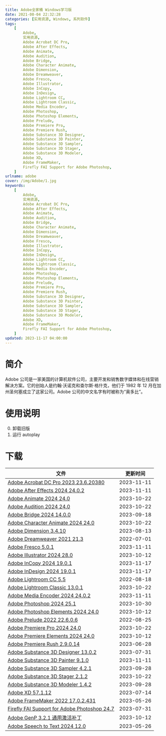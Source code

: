 ```yaml
---
title: Adobe全家桶 Windows学习版
date: 2021-08-04 22:32:28
categories: [实用资源, Windows, 系列软件]
tags:
    [
        Adobe,
        实用资源,
        Adobe Acrobat DC Pro,
        Adobe After Effects,
        Adobe Animate,
        Adobe Audition,
        Adobe Bridge,
        Adobe Character Animate,
        Adobe Dimension,
        Adobe Dreamweaver,
        Adobe Fresco,
        Adobe Illustrator,
        Adobe InCopy,
        Adobe InDesign,
        Adobe Lightroom CC,
        Adobe Lightroom Classic,
        Adobe Media Encoder,
        Adobe Photoshop,
        Adobe Photoshop Elements,
        Adobe Prelude,
        Adobe Premiere Pro,
        Adobe Premiere Rush,
        Adobe Substance 3D Designer,
        Adobe Substance 3D Painter,
        Adobe Substance 3D Sampler,
        Adobe Substance 3D Stager,
        Adobe Substance 3D Modeler,
        Adobe XD,
        Adobe FrameMaker,
        Firefly FAI Support for Adobe Photoshop,
    ]
urlname: adobe
cover: /img/Adobe/1.jpg
keywords:
    [
        Adobe,
        实用资源,
        Adobe Acrobat DC Pro,
        Adobe After Effects,
        Adobe Animate,
        Adobe Audition,
        Adobe Bridge,
        Adobe Character Animate,
        Adobe Dimension,
        Adobe Dreamweaver,
        Adobe Fresco,
        Adobe Illustrator,
        Adobe InCopy,
        Adobe InDesign,
        Adobe Lightroom CC,
        Adobe Lightroom Classic,
        Adobe Media Encoder,
        Adobe Photoshop,
        Adobe Photoshop Elements,
        Adobe Prelude,
        Adobe Premiere Pro,
        Adobe Premiere Rush,
        Adobe Substance 3D Designer,
        Adobe Substance 3D Painter,
        Adobe Substance 3D Sampler,
        Adobe Substance 3D Stager,
        Adobe Substance 3D Modeler,
        Adobe XD,
        Adobe FrameMaker,
        Firefly FAI Support for Adobe Photoshop,
    ]
updated: 2023-11-17 04:00:00
---
```


# 简介

Adobe 公司是一家美国的计算机软件公司，主要开发和销售数字媒体和在线营销解决方案。它的创始人是约翰·沃诺克和查尔斯·格什克，他们于 1982 年 12 月在加州圣何塞成立了这家公司。Adobe 公司的中文名字有时被称为“奥多比”。

# 使用说明

0. 卸载旧版
1. 运行 autoplay

# 下载

| 文件                                                                                                                   | 更新时间   |
| ---------------------------------------------------------------------------------------------------------------------- | ---------- |
| [Adobe Acrobat DC Pro 2023 23.6.20380](/download/index.html?f=Adobe-Acrobat-Pro-2023-v23.6.20380.iso)                  | 2023-11-11 |
| [Adobe After Effects 2024 24.0.2](/download/index.html?f=Adobe-After-Effects-2024-v24.0.2.iso)                         | 2023-11-11 |
| [Adobe Animate 2024 24.0](/download/index.html?f=Adobe-Animate-2024-v24.0.iso)                                         | 2023-10-22 |
| [Adobe Audition 2024 24.0](/download/index.html?f=Adobe-Audition-2024-v24.0.iso)                                       | 2023-10-22 |
| [Adobe Bridge 2024 14.0.0](/download/index.html?f=Adobe-Bridge-2024-v14.0.0.iso)                                       | 2023-09-18 |
| [Adobe Character Animate 2024 24.0](/download/index.html?f=Adobe-Character-Animator-2024-v24.0.iso)                    | 2023-10-22 |
| [Adobe Dimension 3.4.10](/download/index.html?f=Adobe-Dimension-v3.4.10.iso)                                           | 2023-08-13 |
| [Adobe Dreamweaver 2021 21.3](/download/index.html?f=Adobe-Dreamweaver_2021-21.3.7z)                                   | 2022-07-01 |
| [Adobe Fresco 5.0.1](/download/index.html?f=Adobe-Fresco-v5.0.1.iso)                                                   | 2023-11-11 |
| [Adobe Illustrator 2024 28.0](/download/index.html?f=Adobe-Illustrator-2024-v28.0.iso)                                 | 2023-10-12 |
| [Adobe InCopy 2024 19.0.1](/download/index.html?f=Adobe-InCopy-2024-v19.0.1.iso)                                       | 2023-11-17 |
| [Adobe InDesign 2024 19.0.1](/download/index.html?f=Adobe-InDesign-2024-v19.0.1.iso)                                   | 2023-11-17 |
| [Adobe Lightroom CC 5.5](/download/index.html?f=Adobe-Photoshop-Lightroom_5.5.7z)                                      | 2022-08-18 |
| [Adobe Lightroom Classic 13.0.1](/download/index.html?f=Adobe-Lightroom-Classic-v13.0.1.iso)                           | 2023-10-22 |
| [Adobe Media Encoder 2024 24.0.2](/download/index.html?f=Adobe-Media-Encoder-2024-v24.0.2.iso)                         | 2023-11-11 |
| [Adobe Photoshop 2024 25.1](/download/index.html?f=Adobe-Photoshop-2024-v25.1.iso)                                     | 2023-10-30 |
| [Adobe Photoshop Elements 2024 24.0](/download/index.html?f=Adobe-Photoshop-Elements-2024-v24.0.iso)                   | 2023-10-12 |
| [Adobe Prelude 2022 22.6.0.6](/download/index.html?f=Adobe-Prelude_2022-22.6.0.6.7z)                                   | 2022-08-25 |
| [Adobe Premiere Pro 2024 24.0](/download/index.html?f=Adobe-Premiere-Pro-2024-v24.0.iso)                               | 2023-10-22 |
| [Adobe Premiere Elements 2024 24.0](/download/index.html?f=Adobe-Premiere-Elements-2024-v24.0.iso)                     | 2023-10-12 |
| [Adobe Premiere Rush 2.9.0.14](/download/index.html?f=Adobe-Premiere-Rush-2.9.0.14.zip)                                | 2023-06-28 |
| [Adobe Substance 3D Designer 13.0.2](/download/index.html?f=Adobe-Substance-3D-Designer-13.0.2.iso)                    | 2023-07-31 |
| [Adobe Substance 3D Painter 9.1.0](/download/index.html?f=Adobe-Substance-3D-Painter-v9.1.0.iso)                       | 2023-11-11 |
| [Adobe Substance 3D Sampler 4.2.1](/download/index.html?f=Adobe-Substance-3D-Sampler-v4.2.1.iso)                       | 2023-09-28 |
| [Adobe Substance 3D Stager 2.1.2](/download/index.html?f=Adobe-Substance-3D-Stager-v2.1.2.iso)                         | 2023-10-22 |
| [Adobe Substance 3D Modeler 1.4.2](/download/index.html?f=Adobe-Substance-3D-Modeler-v1.4.2.iso)                       | 2023-09-28 |
| [Adobe XD 57.1.12](/download/index.html?f=Adobe-XD-v57.1.12.iso)                                                       | 2023-07-14 |
| [Adobe FrameMaker 2022 17.0.2.431](/download/index.html?f=Adobe-FrameMaker-2022-v17.0.2.431.zip)                       | 2023-05-26 |
| [Firefly FAI Support for Adobe Photoshop 24.7](/download/index.html?f=Firefly-AI-Support-for-Adobe-Photoshop-24.7.exe) | 2023-07-31 |
| [Adobe GenP 3.2.1 通用激活补丁](/download/index.html?f=Adobe-GenP-3.2.1.zip)                                           | 2023-10-12 |
| [Adobe Speech to Text 2024 12.0](/download/index.html?f=Adobe-Speech-to-Text-v12.0-for-Premiere-Pro-2024.iso)          | 2023-05-26 |
